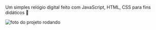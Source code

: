 Um simples relógio digital feito com JavaScript, HTML, CSS para fins didáticos 🚀

![foto do projeto rodando](https://imgur.com/jywwepU.png)
